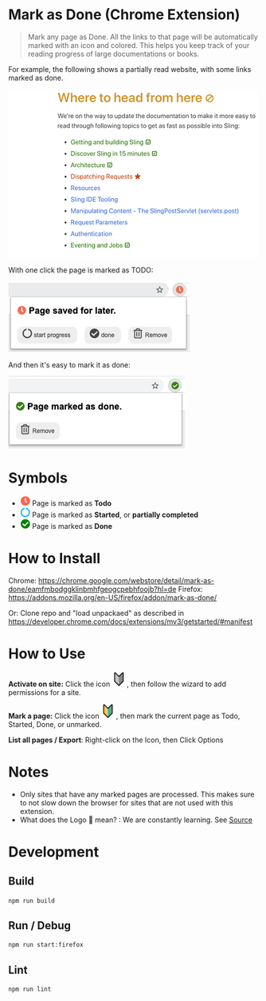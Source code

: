 # Mark as Done (Chrome Extension)

> Mark any page as Done. All the links to that page will be automatically marked with an icon and colored.
> This helps you keep track of your reading progress of large documentations or books.

For example, the following shows a partially read website, with some links marked as done. 

 ![](images/example.png) 

With one click the page is marked as TODO: 

![](docs/screenshot-todo.png)

And then it's easy to mark it as done: 

![](docs/screenshot-done.png)


# Symbols

 * <img src="images/icon-todo.png" width=20> Page is marked as **Todo** 
 * <img src="images/icon-started.png" width=20> Page is marked as **Started**, or **partially completed**
 * <img src="images/icon-done.png" width=20> Page is marked as **Done** 


# How to Install

Chrome: https://chrome.google.com/webstore/detail/mark-as-done/eamfmbodggklinbmhfgeogcpebhfoojb?hl=de
Firefox: https://addons.mozilla.org/en-US/firefox/addon/mark-as-done/

Or: Clone repo and "load unpackaed" as described in https://developer.chrome.com/docs/extensions/mv3/getstarted/#manifest

# How to Use

**Activate on site:** Click the icon <img src="images/icon-toolbar-disabled.png" width=30>, then follow the wizard to add permissions for a site.

**Mark a page:** Click the icon <img src="images/icon-none.png" width=30>, then mark the current page as Todo, Started, Done, or unmarked. 


**List all pages / Export**: Right-click on the Icon, then Click Options 

# Notes

* Only sites that have any marked pages are processed. This makes sure to not slow down the browser for sites that are 
  not used with this extension.
* What does the Logo 🔰 mean? : We are constantly learning. See [Source](https://emojipedia.org/japanese-symbol-for-beginner/)

# Development

## Build

```bash
npm run build
```

## Run / Debug

```bash
npm run start:firefox
```

## Lint

```bash
npm run lint
```
